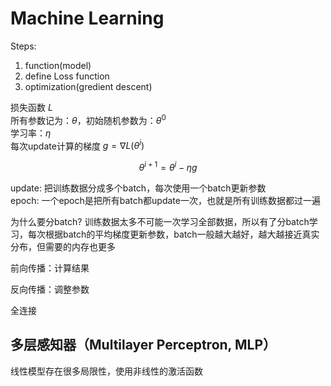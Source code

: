 # Machine Learning

Steps:

1. function(model)
2. define Loss function
3. optimization(gredient descent)

损失函数 $L$  
所有参数记为：$\theta$，初始随机参数为：$\theta^0$  
学习率：$\eta$  
每次update计算的梯度 $g = \nabla L(\theta^i)$

$$
\theta^{i+1}=\theta^i-\eta g
$$

update: 把训练数据分成多个batch，每次使用一个batch更新参数  
epoch: 一个epoch是把所有batch都update一次，也就是所有训练数据都过一遍

为什么要分batch? 训练数据太多不可能一次学习全部数据，所以有了分batch学习，每次根据batch的平均梯度更新参数，batch一般越大越好，越大越接近真实分布，但需要的内存也更多

前向传播：计算结果

反向传播：调整参数

全连接

## 多层感知器（Multilayer Perceptron, MLP）

线性模型存在很多局限性，使用非线性的激活函数
